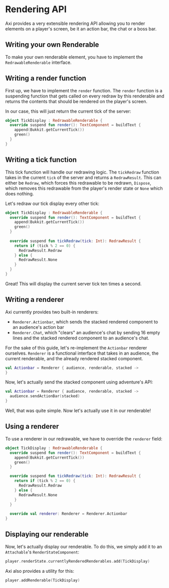 # Rendering API

Axi provides a very extensible rendering API allowing you to
render elements on a player's screen, be it an action bar,
the chat or a boss bar.

## Writing your own Renderable

To make your own renderable element, you have to implement
the `RedrawableRenderable` interface.

## Writing a render function

First up, we have to implement the `render` function. The
`render` function is a suspending function that gets called
on every redraw by this renderable and returns the contents
that should be rendered on the player's screen.

In our case, this will just return the current tick of the
server:

```kt
object TickDisplay : RedrawableRenderable {
  override suspend fun render(): TextComponent = buildText {
    append(Bukkit.getCurrentTick())
    green()
  }
}
```

## Writing a tick function

This tick function will handle our redrawing logic. The
`tickRedraw` function takes in the current `tick` of the
server and returns a `RedrawResult`. This can either be
`Redraw`, which forces this redrawable to be redrawn,
`Dispose`, which removes this redrawable from the player's
render state or `None` which does nothing.

Let's redraw our tick display every other tick:

```kt
object TickDisplay : RedrawableRenderable {
  override suspend fun render(): TextComponent = buildText {
    append(Bukkit.getCurrentTick())
    green()
  }
  
  override suspend fun tickRedraw(tick: Int): RedrawResult {
    return if (tick % 2 == 0) {
      RedrawResult.Redraw
    } else {
      RedrawResult.None
    }
  }
}
```

Great! This will display the current server tick ten times a
second.

## Writing a renderer

Axi currently provides two built-in renderers:

- `Renderer.Actionbar`, which sends the stacked rendered
component to an audience's action bar
- `Renderer.Chat`, which "clears" an audience's chat by
sending 16 empty lines and the stacked rendered component to
an audience's chat.

For the sake of this guide, let's re-implement the `Actionbar`
renderer ourselves. `Renderer` is a functional interface that
takes in an audience, the current renderable, and the already
rendered stacked component.

```kt
val Actionbar = Renderer { audience, renderable, stacked ->
}
```

Now, let's actually send the stacked component using adventure's
API:

```kt
val Actionbar = Renderer { audience, renderable, stacked ->
  audience.sendActionBar(stacked)
}
```

Well, that was quite simple. Now let's actually use it in our
renderable!

## Using a renderer

To use a renderer in our redrawable, we have to override the
`renderer` field:

```kt
object TickDisplay : RedrawableRenderable {
  override suspend fun render(): TextComponent = buildText {
    append(Bukkit.getCurrentTick())
    green()
  }

  override suspend fun tickRedraw(tick: Int): RedrawResult {
    return if (tick % 2 == 0) {
      RedrawResult.Redraw
    } else {
      RedrawResult.None
    }
  }
  
  override val renderer: Renderer = Renderer.Actionbar
}
```

## Displaying our renderable

Now, let's actually display our renderable. To do this, we
simply add it to an `Attachable`'s `RenderStateComponent`:

```kt
player.renderState.currentlyRenderedRenderables.add(TickDisplay)
```

Axi also provides a utility for this:

```kt
player.addRenderable(TickDisplay)
```
